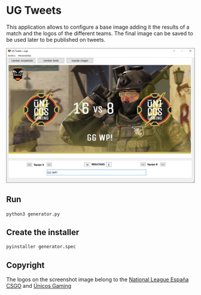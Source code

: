# UG Tweets

This application allows to configure a base image adding it the results of a match and the logos of the different teams. The final image can be saved to be used later to be published on tweets.

![Screenshot](./resources/screenshot.png)

## Run
```
python3 generator.py
```

## Create the installer
```
pyinstaller generator.spec
```

## Copyright
The logos on the screenshot image belong to the [National League España CSGO](https://nationaleague.com/) and [Únicos Gaming](https://unicosgaming.es/)